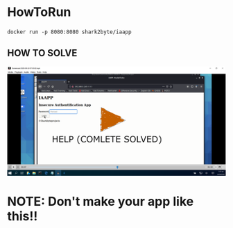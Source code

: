 # HowToRun

`docker run -p 8080:8080 shark2byte/iaapp`

## HOW TO SOLVE

[![Video of Solving](https://raw.githubusercontent.com/Sharkbyteprojects/IAAPP/shrx/i.png)](https://vimeo.com/456533890)

# NOTE: Don't make your app like this!!